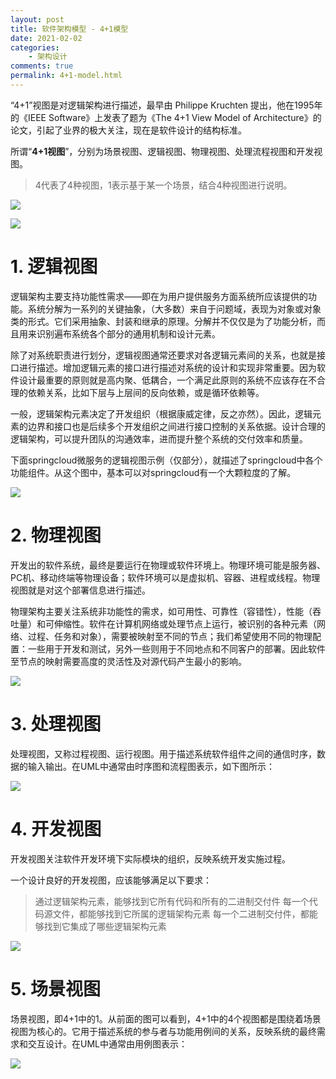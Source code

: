 ```yaml
---
layout: post
title: 软件架构模型 - 4+1模型
date: 2021-02-02
categories:
    - 架构设计
comments: true
permalink: 4+1-model.html
---
```


“4+1”视图是对逻辑架构进行描述，最早由 Philippe Kruchten 提出，他在1995年的《IEEE Software》上发表了题为《The 4+1 View Model of Architecture》的论文，引起了业界的极大关注，现在是软件设计的结构标准。

所谓“**4+1视图**”，分别为场景视图、逻辑视图、物理视图、处理流程视图和开发视图。

> 4代表了4种视图，1表示基于某一个场景，结合4种视图进行说明。

![](/assets/images/posts/4+1-model/4+1-model-1.png)

![](/assets/images/posts/4+1-model/4+1-model-2.png)

# 1. **逻辑视图**

逻辑架构主要支持功能性需求――即在为用户提供服务方面系统所应该提供的功能。系统分解为一系列的关键抽象，（大多数）来自于问题域，表现为对象或对象类的形式。它们采用抽象、封装和继承的原理。分解并不仅仅是为了功能分析，而且用来识别遍布系统各个部分的通用机制和设计元素。

除了对系统职责进行划分，逻辑视图通常还要求对各逻辑元素间的关系，也就是接口进行描述。增加逻辑元素的接口进行描述对系统的设计和实现非常重要。因为软件设计最重要的原则就是高内聚、低耦合，一个满足此原则的系统不应该存在不合理的依赖关系，比如下层与上层间的反向依赖，或是循环依赖等。

一般，逻辑架构元素决定了开发组织（根据康威定律，反之亦然）。因此，逻辑元素的边界和接口也是后续多个开发组织之间进行接口控制的关系依据。设计合理的逻辑架构，可以提升团队的沟通效率，进而提升整个系统的交付效率和质量。

下面springcloud微服务的逻辑视图示例（仅部分），就描述了springcloud中各个功能组件。从这个图中，基本可以对springcloud有一个大颗粒度的了解。

![](/assets/images/posts/4+1-model/4+1-model-3.png)

# 2. **物理视图**

开发出的软件系统，最终是要运行在物理或软件环境上。物理环境可能是服务器、PC机、移动终端等物理设备；软件环境可以是虚拟机、容器、进程或线程。物理视图就是对这个部署信息进行描述。

物理架构主要关注系统非功能性的需求，如可用性、可靠性（容错性），性能（吞吐量）和可伸缩性。软件在计算机网络或处理节点上运行，被识别的各种元素（网络、过程、任务和对象），需要被映射至不同的节点；我们希望使用不同的物理配置：一些用于开发和测试，另外一些则用于不同地点和不同客户的部署。因此软件至节点的映射需要高度的灵活性及对源代码产生最小的影响。

![](/assets/images/posts/4+1-model/4+1-model-4.png)

# 3. **处理视图**

处理视图，又称过程视图、运行视图。用于描述系统软件组件之间的通信时序，数据的输入输出。在UML中通常由时序图和流程图表示，如下图所示：

![](/assets/images/posts/4+1-model/4+1-model-5.png)

# 4. **开发视图**

开发视图关注软件开发环境下实际模块的组织，反映系统开发实施过程。

一个设计良好的开发视图，应该能够满足以下要求：

> 通过逻辑架构元素，能够找到它所有代码和所有的二进制交付件 每一个代码源文件，都能够找到它所属的逻辑架构元素 每一个二进制交付件，都能够找到它集成了哪些逻辑架构元素

![](/assets/images/posts/4+1-model/4+1-model-6.png)

# 5. **场景视图**

场景视图，即4+1中的1。从前面的图可以看到，4+1中的4个视图都是围绕着场景视图为核心的。它用于描述系统的参与者与功能用例间的关系，反映系统的最终需求和交互设计。在UML中通常由用例图表示：

![](/assets/images/posts/4+1-model/4+1-model-7.png)